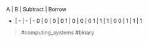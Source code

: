 A | B | Subtract | Borrow
- | - | - | -
0 | 0 | 0 | 0
1 | 0 | 0 | 0
1 | 1 | 1 | 0
0 | 1 | 1 | 1

> #computing_systems #binary 